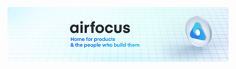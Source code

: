 <a href="https://airfocus.com" target="_blank"><img alt="airfocus banner" style="border-radius: 6px" src="./banner.png"></a>